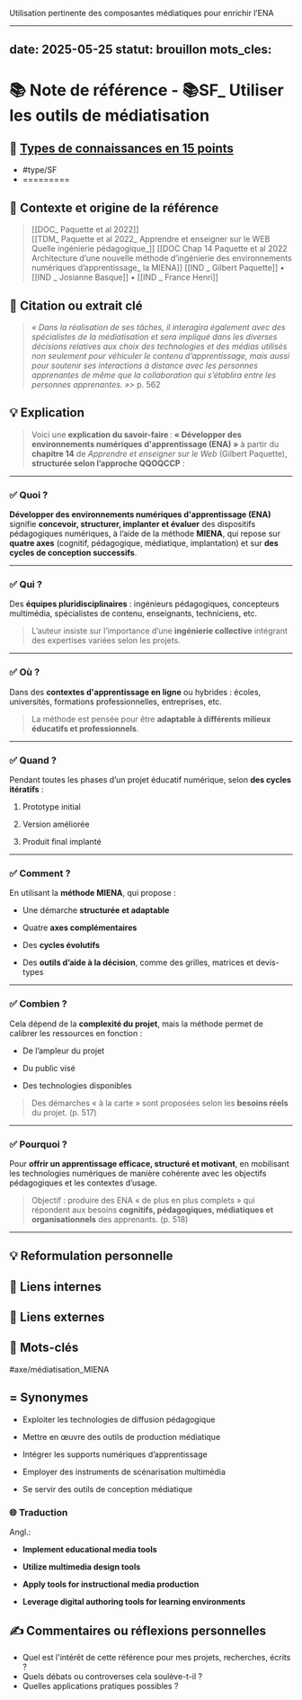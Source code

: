 
Utilisation pertinente des composantes médiatiques pour enrichir l’ENA


---
date: 2025-05-25
statut: brouillon
mots_cles:
---
# 📚 Note de référence - 📚SF_ Utiliser les outils de médiatisation


## 🔖 [Types de connaissances en 15 points](app://obsidian.md/Types%20de%20connaissances%20en%2015%20points) 
 
- #type/SF 
- =========


## 🎯 Contexte et origine de la référence

>  [[DOC_ Paquette et al 2022]]  
[[TDM_ Paquette et al 2022_ Apprendre et enseigner sur le WEB Quelle ingénierie pédagogique_]] 
[[DOC Chap 14 Paquette et al 2022 Architecture d’une nouvelle méthode d’ingénierie des environnements numériques d’apprentissage_  la MIENA]] [[IND _ Gilbert Paquette]] • [[IND _ Josianne Basque]] • [[IND _ France Henri]]

## 📝 Citation ou extrait clé

> *« Dans la réalisation de ses tâches, il interagira également avec des spécialistes de la médiatisation et sera impliqué dans les diverses décisions relatives aux choix des technologies et des médias utilisés non seulement pour véhiculer le contenu d’apprentissage, mais aussi pour soutenir ses interactions à distance avec les personnes apprenantes de même que la collaboration qui s’établira entre les personnes apprenantes. »>* p. 562

## 💡 Explication 

> Voici une **explication du savoir-faire** : **« Développer des environnements numériques d'apprentissage (ENA) »** à partir du **chapitre 14** de _Apprendre et enseigner sur le Web_ (Gilbert Paquette), **structurée selon l’approche QQOQCCP** :

---

### ✅ **Quoi ?**

**Développer des environnements numériques d'apprentissage (ENA)** signifie **concevoir, structurer, implanter et évaluer** des dispositifs pédagogiques numériques, à l’aide de la méthode **MIENA**, qui repose sur **quatre axes** (cognitif, pédagogique, médiatique, implantation) et sur **des cycles de conception successifs**.

---

### ✅ **Qui ?**

Des **équipes pluridisciplinaires** : ingénieurs pédagogiques, concepteurs multimédia, spécialistes de contenu, enseignants, techniciens, etc.

> L’auteur insiste sur l’importance d’une **ingénierie collective** intégrant des expertises variées selon les projets.

---

### ✅ **Où ?**

Dans des **contextes d'apprentissage en ligne** ou hybrides : écoles, universités, formations professionnelles, entreprises, etc.

> La méthode est pensée pour être **adaptable à différents milieux éducatifs et professionnels**.

---

### ✅ **Quand ?**

Pendant toutes les phases d’un projet éducatif numérique, selon **des cycles itératifs** :

1. Prototype initial
    
2. Version améliorée
    
3. Produit final implanté
    

---

### ✅ **Comment ?**

En utilisant la **méthode MIENA**, qui propose :

- Une démarche **structurée et adaptable**
    
- Quatre **axes complémentaires**
    
- Des **cycles évolutifs**
    
- Des **outils d’aide à la décision**, comme des grilles, matrices et devis-types
    


---

### ✅ **Combien ?**

Cela dépend de la **complexité du projet**, mais la méthode permet de calibrer les ressources en fonction :

- De l’ampleur du projet
    
- Du public visé
    
- Des technologies disponibles
    

> Des démarches « à la carte » sont proposées selon les **besoins réels** du projet. (p. 517)

---

### ✅ **Pourquoi ?**

Pour **offrir un apprentissage efficace, structuré et motivant**, en mobilisant les technologies numériques de manière cohérente avec les objectifs pédagogiques et les contextes d’usage.

> Objectif : produire des ENA « de plus en plus complets » qui répondent aux besoins **cognitifs, pédagogiques, médiatiques et organisationnels** des apprenants. (p. 518)

---

## 💡 Reformulation personnelle


## 🔗 Liens internes


## 🔗 Liens externes


## 🎁 Mots-clés

#axe/médiatisation_MIENA 
## = Synonymes

- Exploiter les technologies de diffusion pédagogique
    
- Mettre en œuvre des outils de production médiatique
    
- Intégrer les supports numériques d’apprentissage
    
- Employer des instruments de scénarisation multimédia
    
- Se servir des outils de conception médiatique

  
### 🌐 Traduction

Angl.:
- **Implement educational media tools**
    
- **Utilize multimedia design tools**
    
- **Apply tools for instructional media production**
    
- **Leverage digital authoring tools for learning environments**

## ✍️ Commentaires ou réflexions personnelles
- Quel est l'intérêt de cette référence pour mes projets, recherches, écrits ?
- Quels débats ou controverses cela soulève-t-il ?
- Quelles applications pratiques possibles ?

